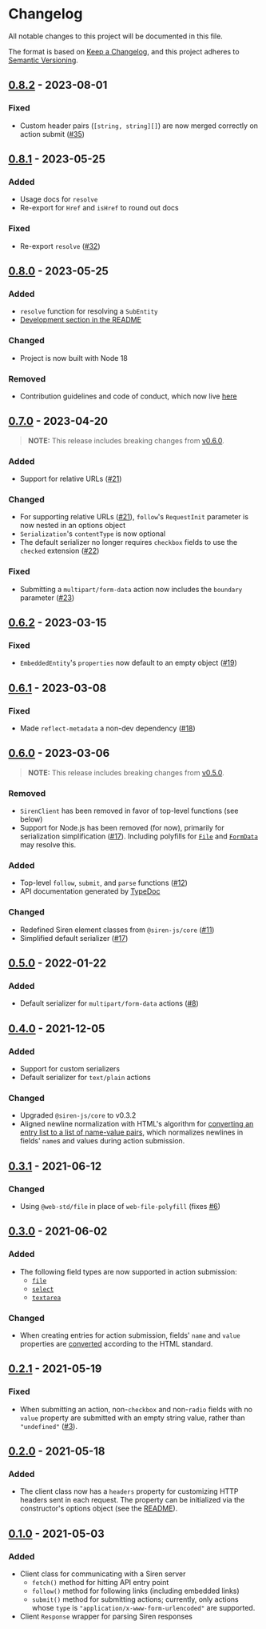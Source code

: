 # Changelog

All notable changes to this project will be documented in this file.

The format is based on [Keep a Changelog](https://keepachangelog.com/en/1.0.0), and this project adheres to [Semantic Versioning](https://semver.org/spec/v2.0.0.html).

## [0.8.2] - 2023-08-01

### Fixed

- Custom header pairs (`[string, string][]`) are now merged correctly on action submit ([#35](https://github.com/siren-js/client/issues/35))

## [0.8.1] - 2023-05-25

### Added

- Usage docs for `resolve`
- Re-export for `Href` and `isHref` to round out docs

### Fixed

- Re-export `resolve` ([#32](https://github.com/siren-js/client/issues/32))

## [0.8.0] - 2023-05-25

### Added

- `resolve` function for resolving a `SubEntity`
- [Development section in the README](./README.md#development)

### Changed

- Project is now built with Node 18

### Removed

- Contribution guidelines and code of conduct, which now live [here](https://github.com/siren-js/.github/tree/main/profile)

## [0.7.0] - 2023-04-20

> **NOTE:** This release includes breaking changes from [v0.6.0](#060---2023-03-06).

### Added

- Support for relative URLs ([#21](https://github.com/siren-js/client/issues/21))

### Changed

- For supporting relative URLs ([#21](https://github.com/siren-js/client/issues/21)), `follow`'s `RequestInit` parameter is now nested in an options object
- `Serialization`'s `contentType` is now optional
- The default serializer no longer requires `checkbox` fields to use the `checked` extension ([#22](https://github.com/siren-js/client/issues/22))

### Fixed

- Submitting a `multipart/form-data` action now includes the `boundary` parameter ([#23](https://github.com/siren-js/client/issues/23))

## [0.6.2] - 2023-03-15

### Fixed

- `EmbeddedEntity`'s `properties` now default to an empty object ([#19](https://github.com/siren-js/client/issues/19))

## [0.6.1] - 2023-03-08

### Fixed

- Made `reflect-metadata` a non-dev dependency ([#18](https://github.com/siren-js/client/issues/18))

## [0.6.0] - 2023-03-06

> **NOTE:** This release includes breaking changes from [v0.5.0](#050---2022-01-22).

### Removed

- `SirenClient` has been removed in favor of top-level functions (see below)
- Support for Node.js has been removed (for now), primarily for serialization simplification ([#17](https://github.com/siren-js/client/issues/17)). Including polyfills for [`File`](https://developer.mozilla.org/en-US/docs/Web/API/File) and [`FormData`](https://developer.mozilla.org/en-US/docs/Web/API/FormData) may resolve this.

### Added

- Top-level `follow`, `submit`, and `parse` functions ([#12](https://github.com/siren-js/client/issues/12))
- API documentation generated by [TypeDoc](https://typedoc.org/)

### Changed

- Redefined Siren element classes from `@siren-js/core` ([#11](https://github.com/siren-js/client/issues/11))
- Simplified default serializer ([#17](https://github.com/siren-js/client/issues/17))

## [0.5.0] - 2022-01-22

### Added

- Default serializer for `multipart/form-data` actions ([#8](https://github.com/siren-js/client/issues/8))

## [0.4.0] - 2021-12-05

### Added

- Support for custom serializers
- Default serializer for `text/plain` actions

### Changed

- Upgraded `@siren-js/core` to v0.3.2
- Aligned newline normalization with HTML's algorithm for [converting an entry list to a list of name-value pairs](https://html.spec.whatwg.org/multipage/form-control-infrastructure.html#converting-an-entry-list-to-a-list-of-name-value-pairs), which normalizes newlines in fields' `name`s and values during action submission.

## [0.3.1] - 2021-06-12

### Changed

- Using `@web-std/file` in place of `web-file-polyfill` (fixes [#6](https://github.com/siren-js/client/issues/6))

## [0.3.0] - 2021-06-02

### Added

- The following field types are now supported in action submission:
  - [`file`](https://github.com/siren-js/spec-extensions#file-fields)
  - [`select`](https://github.com/siren-js/spec-extensions#select-fields)
  - [`textarea`](https://github.com/siren-js/spec-extensions#textarea-fields)

### Changed

- When creating entries for action submission, fields' `name` and `value` properties are [converted](https://infra.spec.whatwg.org/#javascript-string-convert) according to the HTML standard.

## [0.2.1] - 2021-05-19

### Fixed

- When submitting an action, non-`checkbox` and non-`radio` fields with no `value` property are submitted with an empty string value, rather than `"undefined"` ([#3](https://github.com/siren-js/client/issues/3)).

## [0.2.0] - 2021-05-18

### Added

- The client class now has a `headers` property for customizing HTTP headers sent in each request. The property can be initialized via the constructor's options object (see the [README](README.md#http-headers)).

## [0.1.0] - 2021-05-03

### Added

- Client class for communicating with a Siren server
  - `fetch()` method for hitting API entry point
  - `follow()` method for following links (including embedded links)
  - `submit()` method for submitting actions; currently, only actions whose `type` is `"application/x-www-form-urlencoded"` are supported.
- Client `Response` wrapper for parsing Siren responses

[0.8.2]: https://github.com/siren-js/client/compare/v0.8.1...v0.8.2
[0.8.1]: https://github.com/siren-js/client/compare/v0.8.0...v0.8.1
[0.8.0]: https://github.com/siren-js/client/compare/v0.7.0...v0.8.0
[0.7.0]: https://github.com/siren-js/client/compare/v0.6.2...v0.7.0
[0.6.2]: https://github.com/siren-js/client/compare/v0.6.1...v0.6.2
[0.6.1]: https://github.com/siren-js/client/compare/v0.6.0...v0.6.1
[0.6.0]: https://github.com/siren-js/client/compare/v0.5.0...v0.6.0
[0.5.0]: https://github.com/siren-js/client/compare/v0.4.0...v0.5.0
[0.4.0]: https://github.com/siren-js/client/compare/v0.3.1...v0.4.0
[0.3.1]: https://github.com/siren-js/client/compare/v0.3.0...v0.3.1
[0.3.0]: https://github.com/siren-js/client/compare/v0.2.1...v0.3.0
[0.2.1]: https://github.com/siren-js/client/compare/v0.2.0...v0.2.1
[0.2.0]: https://github.com/siren-js/client/compare/v0.1.0...v0.2.0
[0.1.0]: https://github.com/siren-js/client/releases/tag/v0.1.0
